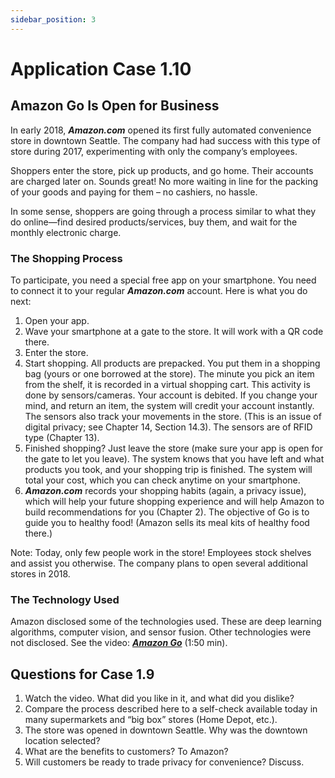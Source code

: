 ```yaml
---
sidebar_position: 3
---
```


# Application Case 1.10

## Amazon Go Is Open for Business
In early 2018, ***Amazon.com*** opened its first fully automated convenience store in downtown Seattle. The company had had success with this type of store during 2017, experimenting with only the company’s employees.

Shoppers enter the store, pick up products, and go home. Their accounts are charged later on. Sounds great! No more waiting in line for the packing of your goods and paying for them – no cashiers, no hassle.

In some sense, shoppers are going through a process similar to what they do online—find desired products/services, buy them, and wait for the monthly electronic charge.

### The Shopping Process
To participate, you need a special free app on your smartphone. You need to connect it to your regular ***Amazon.com*** account. Here is what you do next:
1. Open your app.
2. Wave your smartphone at a gate to the store. It
will work with a QR code there.
3. Enter the store.
4. Start shopping. All products are prepacked. You put them in a shopping bag (yours or one borrowed at the store). The minute you pick an item from the shelf, it is recorded in a virtual shopping cart. This activity is done by sensors/cameras. Your account is debited. If you change your mind, and return an item, the system will credit your account instantly. The sensors also track your movements in the store. (This is an issue of digital privacy; see Chapter 14, Section 14.3). The sensors are of RFID type (Chapter 13).
5. Finished shopping? Just leave the store (make sure your app is open for the gate to let you leave). The system knows that you have left and
what products you took, and your shopping trip is finished. The system will total your cost, which you can check anytime on your smartphone.
6. ***Amazon.com*** records your shopping habits (again, a privacy issue), which will help your future shopping experience and will help Amazon to build recommendations for you (Chapter 2). The objective of Go is to guide you to healthy food! (Amazon sells its meal kits of healthy food there.)

Note: Today, only few people work in the store! Employees stock shelves and assist you otherwise. The company plans to open several additional stores in 2018.

### The Technology Used
Amazon disclosed some of the technologies used. These are deep learning algorithms, computer vision, and sensor fusion. Other technologies were not disclosed. See the video: ***[Amazon Go](https://www.youtube.com/watch?v=NrmMk1Myrxc)*** (1:50 min).

## Questions for Case 1.9
1. Watch the video. What did you like in it, and what did you dislike?
2. Compare the process described here to a self-check available today in many supermarkets and “big box” stores (Home Depot, etc.).
3. The store was opened in downtown Seattle. Why was the downtown location selected?
4. What are the benefits to customers? To Amazon?
5. Will customers be ready to trade privacy for convenience? Discuss.